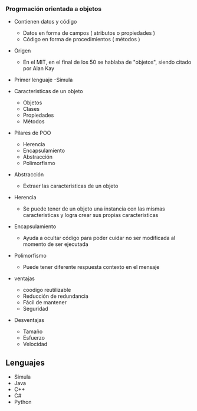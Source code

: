 ### Progrmación orientada a objetos 

- Contienen datos y código
    - Datos en forma de campos ( atributos o propiedades )
    - Código en forma de procedimientos ( métodos )

- Origen 
    - En el MIT, en el final de los 50 se hablaba de "objetos", siendo citado por Alan Kay

- Primer lenguaje 
    -Simula 

- Caracteristicas de un objeto
    - Objetos
    - Clases
    - Propiedades
    - Métodos

- Pilares de POO
    - Herencia
    - Encapsulamiento
    - Abstracción
    - Polimorfismo

- Abstracción 
    - Extraer las caracteristicas de un objeto

- Herencia
    - Se puede tener de un objeto una instancia con las mismas caracteristicas y logra crear sus propias caracteristicas

- Encapsulamiento
    - Ayuda a ocultar código para poder cuidar no ser modificada al momento de ser ejecutada

- Polimorfismo
    - Puede tener diferente respuesta contexto en el mensaje


- ventajas

    - coodigo reutilizable
    - Reducción de redundancia
    - Fácil de mantener
    - Seguridad


- Desventajas
    - Tamaño 
    - Esfuerzo
    - Velocidad


## Lenguajes 

- Simula
- Java
- C++
- C#
- Python


